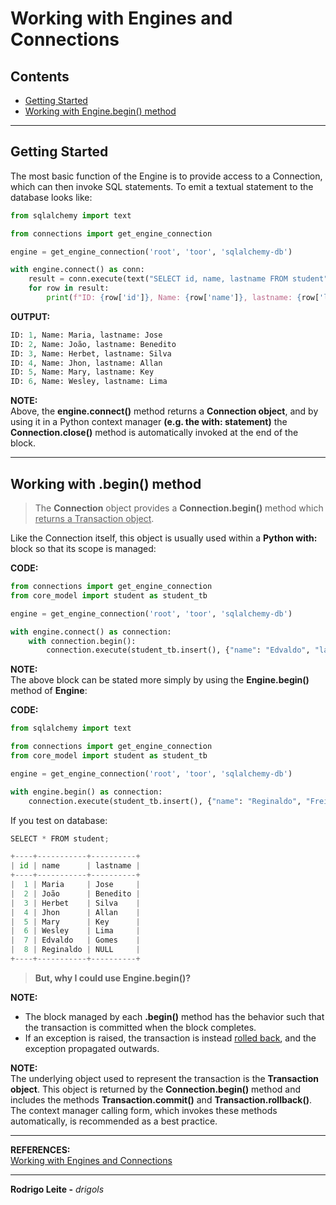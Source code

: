 # Working with Engines and Connections

## Contents

 - [Getting Started](#getting-started)
 - [Working with Engine.begin() method](#engine-begin)

---

<div id="getting-started"></div>

## Getting Started

The most basic function of the Engine is to provide access to a Connection, which can then invoke SQL statements. To emit a textual statement to the database looks like:

```python
from sqlalchemy import text

from connections import get_engine_connection

engine = get_engine_connection('root', 'toor', 'sqlalchemy-db')

with engine.connect() as conn:
    result = conn.execute(text("SELECT id, name, lastname FROM student"))
    for row in result:
        print(f"ID: {row['id']}, Name: {row['name']}, lastname: {row['lastname']}")
```

**OUTPUT:**
```python
ID: 1, Name: Maria, lastname: Jose
ID: 2, Name: João, lastname: Benedito
ID: 3, Name: Herbet, lastname: Silva
ID: 4, Name: Jhon, lastname: Allan
ID: 5, Name: Mary, lastname: Key
ID: 6, Name: Wesley, lastname: Lima
```

**NOTE:**  
Above, the **engine.connect()** method returns a **Connection object**, and by using it in a Python context manager **(e.g. the with: statement)** the **Connection.close()** method is automatically invoked at the end of the block.

---

<div id="engine-begin"></div>

## Working with .begin() method

> The **Connection** object provides a **Connection.begin()** method which <u>returns a Transaction object</u>.

Like the Connection itself, this object is usually used within a **Python with:** block so that its scope is managed:

**CODE:**  
```python
from connections import get_engine_connection
from core_model import student as student_tb

engine = get_engine_connection('root', 'toor', 'sqlalchemy-db')

with engine.connect() as connection:
    with connection.begin():
        connection.execute(student_tb.insert(), {"name": "Edvaldo", "lastname": "Gomes"})
```

**NOTE:**  
The above block can be stated more simply by using the **Engine.begin()** method of **Engine**:

**CODE:**  
```python
from sqlalchemy import text

from connections import get_engine_connection
from core_model import student as student_tb

engine = get_engine_connection('root', 'toor', 'sqlalchemy-db')

with engine.begin() as connection:
    connection.execute(student_tb.insert(), {"name": "Reginaldo", "Freire": "Gomes"})
```

If you test on database:

```python
SELECT * FROM student;

+----+-----------+----------+
| id | name      | lastname |
+----+-----------+----------+
|  1 | Maria     | Jose     |
|  2 | João      | Benedito |
|  3 | Herbet    | Silva    |
|  4 | Jhon      | Allan    |
|  5 | Mary      | Key      |
|  6 | Wesley    | Lima     |
|  7 | Edvaldo   | Gomes    |
|  8 | Reginaldo | NULL     |
+----+-----------+----------+
```

> **But, why I could use Engine.begin()?**

**NOTE:**  
 - The block managed by each **.begin()** method has the behavior such that the transaction is committed when the block completes.
 - If an exception is raised, the transaction is instead <u>rolled back</u>, and the exception propagated outwards.

**NOTE:**  
The underlying object used to represent the transaction is the **Transaction object**. This object is returned by the **Connection.begin()** method and includes the methods **Transaction.commit()** and **Transaction.rollback()**. The context manager calling form, which invokes these methods automatically, is recommended as a best practice.

---

**REFERENCES:**  
[Working with Engines and Connections](https://docs.sqlalchemy.org/en/14/core/connections.html)  

---

**Rodrigo Leite -** *drigols*
